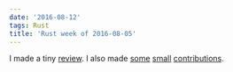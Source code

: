 ```yaml
---
date: '2016-08-12'
tags: Rust
title: 'Rust week of 2016-08-05'
---
```


I made a tiny [review]. I also made [some][] [small][] [contributions].

  [review]: https://github.com/rust-lang/rust/pull/35595#discussion-diff-74476391
  [some]: https://github.com/servo/rust-url/pull/218
  [small]: https://github.com/rust-lang/rust/pull/35597
  [contributions]: https://github.com/rust-lang/rust/pull/35598
